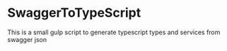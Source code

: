# SwaggerToTypeScript

This is a small gulp script to generate typescript types and services from swagger json

